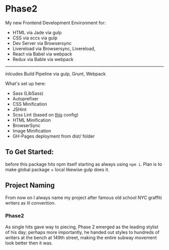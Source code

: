 # Phase2
My new Frontend Development Environment for:
 - HTML via Jade via gulp
 - CSS via sccs via gulp
 - Dev Server via Browsersync
 - Livereload via Browsersync, Livereload,
 - React via Babel via webpack
 - Redux via Bable via webpack
---
inlcudes Build Pipeline via gulp, Grunt, Webpack

What's set up here:
- Sass (LibSass)
- Autoprefixer
- CSS Minification
- JSHint
- Scss Lint (based on [this](https://github.com/causes/scss-lint/blob/master/config/default.yml) config)
- HTML Minification
- BrowserSync
- Image Minification
- GH-Pages deployment from dist/ folder

## To Get Started:
before this package hits npm itself starting as always using `npm i`. Plan is to make global package + local likewise gulp does it.  


## Project Naming
From now on I always name my project after famous old school NYC graffiti writers as lil convention.
### Phase2
As single hits gave way to piecing, Phase 2 emerged as the leading stylist of his day; perhaps more importantly, he handed out styles to hundreds of writers at the bench at 149th street, making the entire subway movement look better then it was.
